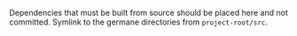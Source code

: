 Dependencies that must be built from source should be placed here and not committed. Symlink to the germane directories from `project-root/src`.

